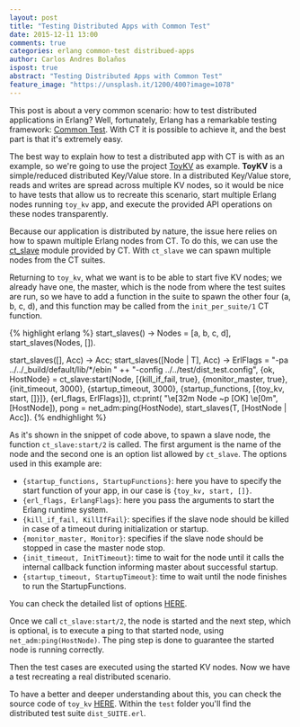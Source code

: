```yaml
---
layout: post
title: "Testing Distributed Apps with Common Test"
date: 2015-12-11 13:00
comments: true
categories: erlang common-test distribued-apps
author: Carlos Andres Bolaños
ispost: true
abstract: "Testing Distributed Apps with Common Test"
feature_image: "https://unsplash.it/1200/400?image=1078"
---
```


This post is about a very common scenario: how to test distributed applications in Erlang? Well, fortunately, Erlang has a remarkable testing framework: [Common Test](http://www.erlang.org/doc/man/common_test.html). With CT it is possible to achieve it, and the best part is that it's extremely easy.
<!--more-->

The best way to explain how to test a distributed app with CT is with as an example, so we're going to use the project [ToyKV](https://github.com/inaka/toy_kv) as example. **ToyKV** is a simple/reduced distributed Key/Value store. In a distributed Key/Value store, reads and writes are spread across multiple KV nodes, so it would be nice to have tests that allow us to recreate this scenario, start multiple Erlang nodes running `toy_kv` app, and execute the provided API operations on these nodes transparently.

Because our application is distributed by nature, the issue here relies on how to spawn multiple Erlang nodes from CT. To do this, we can use the [ct_slave](http://www.erlang.org/doc/man/ct_slave.html) module provided by CT. With `ct_slave` we can spawn multiple nodes from the CT suites.

Returning to `toy_kv`, what we want is to be able to start five KV nodes; we already have one, the master, which is the node from where the test suites are run, so we have to add a function in the suite to spawn the other four (a, b, c, d), and this function may be called from the `init_per_suite/1` CT function.

{% highlight erlang %}
start_slaves() ->
  Nodes = [a, b, c, d],
  start_slaves(Nodes, []).

start_slaves([], Acc) -> Acc;
start_slaves([Node | T], Acc) ->
  ErlFlags =
    "-pa ../../_build/default/lib/*/ebin " ++
    "-config ../../test/dist_test.config",
  {ok, HostNode} = ct_slave:start(Node,
    [{kill_if_fail, true},
     {monitor_master, true},
     {init_timeout, 3000},
     {startup_timeout, 3000},
     {startup_functions,
      [{toy_kv, start, []}]},
     {erl_flags, ErlFlags}]),
  ct:print(
    "\e[32m Node ~p [OK] \e[0m", [HostNode]),
  pong = net_adm:ping(HostNode),
  start_slaves(T, [HostNode | Acc]).
{% endhighlight %}

As it's shown in the snippet of code above, to spawn a slave node, the function `ct_slave:start/2` is called. The first argument is the name of the node and the second one is an option list allowed by `ct_slave`. The options used in this example are:

* `{startup_functions, StartupFunctions}`: here you have to specify the start function of your app, in our case is `{toy_kv, start, []}`.
* `{erl_flags, ErlangFlags}`: here you pass the arguments to start the Erlang runtime system.
* `{kill_if_fail, KillIfFail}`: specifies if the slave node should be killed in case of a timeout during initialization or startup.
* `{monitor_master, Monitor}`: specifies if the slave node should be stopped in case the master node stop.
* `{init_timeout, InitTimeout}`: time to wait for the node until it calls the internal callback function informing master about successful startup.
* `{startup_timeout, StartupTimeout}`: time to wait until the node finishes to run the StartupFunctions.

You can check the detailed list of options [HERE](http://www.erlang.org/doc/man/ct_slave.html).

Once we call `ct_slave:start/2`, the node is started and the next step, which is optional, is to execute a ping to that started node, using `net_adm:ping(HostNode)`. The ping step is done to guarantee the started node is running correctly.

Then the test cases are executed using the started KV nodes. Now we have a test recreating a real distributed scenario.

To have a better and deeper understanding about this, you can check the source code of `toy_kv` [HERE](https://github.com/inaka/toy_kv). Within the `test` folder you'll find the distributed test suite `dist_SUITE.erl`.
